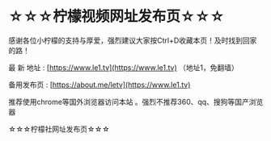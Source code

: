 # ☆☆☆柠檬视频网址发布页☆☆☆
感谢各位小柠檬的支持与厚爱，强烈建议大家按Ctrl+D收藏本页！及时找到回家的路！

最 新 地址 :  [https://www.le1.tv](https://www.le1.tv) （地址1，免翻墙）

备用发布页 :  [https://about.me/letv](https://www.le1.tv)

推荐使用chrome等国外浏览器访问本站 。强烈不推荐360、qq、搜狗等国产浏览器

☆☆☆柠檬社网址发布页☆☆☆
